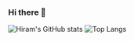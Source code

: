 ### Hi there 🤖
![Hiram's GitHub stats](https://github-readme-stats.vercel.app/api?username=hiramcastillo36&layout=compact&show_icons=true&theme=tokyonight&hide=stars,prs,issues)
![Top Langs](https://github-readme-stats.vercel.app/api/top-langs/?username=hiramcastillo36&layout=compact&show_icons=true&theme=tokyonight)
